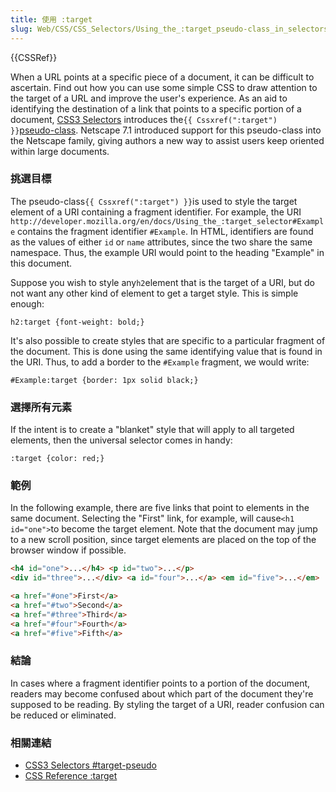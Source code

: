 ```yaml
---
title: 使用 :target
slug: Web/CSS/CSS_Selectors/Using_the_:target_pseudo-class_in_selectors
---
```


{{CSSRef}}

When a URL points at a specific piece of a document, it can be difficult to ascertain. Find out how you can use some simple CSS to draw attention to the target of a URL and improve the user's experience. As an aid to identifying the destination of a link that points to a specific portion of a document, [CSS3 Selectors](http://www.w3.org/TR/css3-selectors/#target-pseudo) introduces the` {{ Cssxref(":target") }} `[pseudo-class](/zh-TW/CSS/Pseudo-classes). Netscape 7.1 introduced support for this pseudo-class into the Netscape family, giving authors a new way to assist users keep oriented within large documents.

### 挑選目標

The pseudo-class` {{ Cssxref(":target") }} `is used to style the target element of a URI containing a fragment identifier. For example, the URI `http://developer.mozilla.org/en/docs/Using_the_:target_selector#Example` contains the fragment identifier `#Example`. In HTML, identifiers are found as the values of either `id` or `name` attributes, since the two share the same namespace. Thus, the example URI would point to the heading "Example" in this document.

Suppose you wish to style any` h2 `element that is the target of a URI, but do not want any other kind of element to get a target style. This is simple enough:

```plain
h2:target {font-weight: bold;}
```

It's also possible to create styles that are specific to a particular fragment of the document. This is done using the same identifying value that is found in the URI. Thus, to add a border to the `#Example` fragment, we would write:

```plain
#Example:target {border: 1px solid black;}
```

### 選擇所有元素

If the intent is to create a "blanket" style that will apply to all targeted elements, then the universal selector comes in handy:

```plain
:target {color: red;}
```

### 範例

In the following example, there are five links that point to elements in the same document. Selecting the "First" link, for example, will cause` <h1 id="one"> `to become the target element. Note that the document may jump to a new scroll position, since target elements are placed on the top of the browser window if possible.

```html
<h4 id="one">...</h4> <p id="two">...</p>
<div id="three">...</div> <a id="four">...</a> <em id="five">...</em>

<a href="#one">First</a>
<a href="#two">Second</a>
<a href="#three">Third</a>
<a href="#four">Fourth</a>
<a href="#five">Fifth</a>
```

### 結論

In cases where a fragment identifier points to a portion of the document, readers may become confused about which part of the document they're supposed to be reading. By styling the target of a URI, reader confusion can be reduced or eliminated.

### 相關連結

- [CSS3 Selectors #target-pseudo](http://www.w3.org/TR/css3-selectors/#target-pseudo)
- [CSS Reference :target](/En/CSS/:target)
